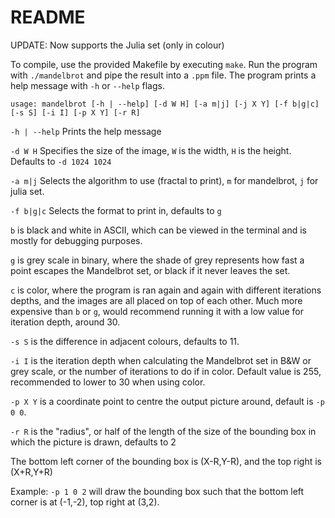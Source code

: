 README
======
UPDATE: Now supports the Julia set (only in colour)

To compile, use the provided Makefile by executing `make`.
Run the program with `./mandelbrot` and pipe the result into a `.ppm` file.
The program prints a help message with `-h` or `--help` flags.

`usage: mandelbrot [-h | --help] [-d W H] [-a m|j] [-j X Y] [-f b|g|c] [-s S] [-i I] [-p X Y] [-r R]`

`-h | --help` Prints the help message

`-d W H` Specifies the size of the image, `W` is the width, `H` is the height.
Defaults to `-d 1024 1024`

`-a m|j` Selects the algorithm to use (fractal to print), `m` for mandelbrot, `j` for julia set.

`-f b|g|c` Selects the format to print in, defaults to `g` 

`b` is black and white in ASCII, which
can be viewed in the terminal and is mostly for debugging purposes. 

`g` is grey scale in binary,
where the shade of grey represents how fast a point escapes the Mandelbrot set, or black if it never
leaves the set.

`c` is color, where the program is ran again and again with different iterations depths, and the images
are all placed on top of each other. Much more expensive than `b` or `g`, would recommend running it
with a low value for iteration depth, around 30.

`-s S` is the difference in adjacent colours, defaults to 11.

`-i I` is the iteration depth when calculating the Mandelbrot set in B&W or grey scale, or the number of iterations to do
if in color. Default value is 255, recommended to lower to 30 when using color.

`-p X Y` is a coordinate point to centre the output picture around, default is `-p 0 0`.

`-r R` is the "radius", or half of the length of the size of the bounding box in which the picture is drawn, defaults to 2

The bottom left corner of the bounding box is (X-R,Y-R), and the top right is (X+R,Y+R)

Example: `-p 1 0 2` will draw the bounding box such that the bottom left corner is at (-1,-2), top right at (3,2).
	

<!--
A point $c$ is in the Mandelbrot set if the sequence $(z_n)$ defined by
$$
z_{n+1} = z_n^2 + c
$$
is unbounded. The entire Mandelbrot set is contained within a ball of radius 2 centred at the origin, so
it is sufficient to check if any point in the sequence ever leaves this ball. In practise only finitely many iterations
are done, and if after these iterations the point still has not left the set, we assume it never will. A greater iteration depth
results in greater accuracy, and an better approximation to the true Mandelbrot set.

We also cheat and check that
$$
\forall n, \; |z_n|^2 < 4 \text{ rather than } \forall n \; |z_n| < 2
$$
as the unnecessary square root is expensive.
-->
		
		

